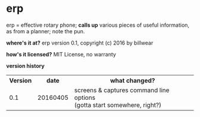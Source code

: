 # erp
erp = effective rotary phone; 
**calls up** various pieces of useful information, as from a planner; note the pun.

**where's it at?**
erp version 0.1, copyright (c) 2016 by billwear

**how's it licensed?**
MIT License, no warranty

**version history**
<table><tr>
<th>Version</th><th>date</th><th>what changed?</th>
</tr><tr>
<td>0.1</td><td>20160405</td><td>screens & captures command line options<br>
(gotta start somewhere, right?)</td>
</tr>
</table>

